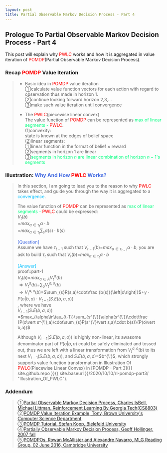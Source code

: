 ```yaml
---
layout: post
title: Partial Observable Markov Decision Process - Part 4
---
```


## Prologue To Partial Observable Markov Decision Process - Part 4
<p class="message">
This post will explain why <font color="Red">PWLC</font> works and how it is aggregated in value iteration of <font color="Red">POMDP</font>(Partial Observable Markov Decision Process).  
</p>

### Recap <font color="Red">POMDP</font> Value Iteration
>* Basic idea in <font color="Red">POMDP</font> value iteration  
>&#10112;calculate value function vectors for each action with regard to observation thus made in horizon $1$.  
>&#10113;continue looking forward horizon $2$,$3$,...  
>&#10114;make such value iteration until convergence  
>
>* The <font color="Red">PWLC</font>(piecewise linear convex)  
>The value function of <font color="Red">POMDP</font> can be represented as <font color="SpringGreen">max of linear segments - <font color="Red">PWLC</font></font>.  
>$\left(1\right)$convexity:  
>state is known at the edges of belief space  
>$\left(2\right)$linear segments:  
>&#10112;linear function in the format of belief $\times$ reward  
>&#10113;segments in horizon 1 are linear  
>&#10114;<font color="SpringGreen">segments in horizon $n$ are linear combination of horizon $n-1$'s segments</font>  

### Illustration: <font color="RoyalBlue">Why And How <font color="Red">PWLC</font> Works?</font>
>In this section, I am going to lead you to the reason to why <font color="Red">PWLC</font> takes effect, and guide you through the way it is aggregated to a <font color="DeepSkyBlue">convergence</font>.  
>
>The value function of <font color="Red">POMDP</font> can be represented as <font color="SpringGreen">max of linear segments - <font color="Red">PWLC</font></font> could be expressed:  
>$V_{t}(b)$  
>=$max_{\alpha\in\tau_{t}}\alpha\cdot b$  
>=$max_{\alpha\in\tau_{t}}\sum_{s}\alpha(s)\cdot b(s)$  
>
><font color="RoyalBlue">[Question]</font>  
>Assume we have $\tau_{t-1}$ such that $V_{t-1}(b)$=$max_{\alpha\in\tau_{t-1}}\alpha\cdot b$, you are ask to build $\tau_{t}$ such that $V_{t}(b)$=$max_{\alpha\in\tau_{t}}\alpha\cdot b$  
>
><font color="DeepSkyBlue">[Answer]</font>  
>proof::part-1  
>$V_{t}(b)$=$max_{a\in A}V_{t}^{a}(b)$  
>$\Rightarrow V_{t}^{a}(b)$=$\sum_{o}V_{t}^{a,o}(b)$  
>$\Rightarrow V_{t}^{a,o}(b)$=$\sum_{s}R(s,a)\cdot\frac {b(s)}{\left|o\right|}$+$\gamma\cdot P(o\vert b,a)\cdot V_{t-1}(S.E(b,a,o))$  
>, where we have  
>$V_{t-1}(S.E(b,a,o))$  
>=$max_{\alpha\in\tau_{t-1}}\sum_{s^{\'}}\alpha(s^{\'})\cdot\frac {P(o\vert s^{\'},a)\cdot\sum_{s}P(s^{\'}\vert s,a)\cdot b(s)}{P(o\vert b,a)}$  
>
>Although $V_{t-1}(S.E(b,a,o))$ is highly non-linear, its awasome denominator part of $P(o\vert b,a)$ could be safely eliminated and tossed out, thus we are left with a linear transformation from $V_{t}^{a,o}(b)$ to its next $V_{t-1}(S.E(b,a,o))$, and $S.E(b,a,o)$=$b^{\'}$, which strongly supports value function transformation in Illustration Of <font color="Red">PWLC</font>(Piecewise Linear Convex) in [POMDP - Part 3]({{ site.github.repo }}{{ site.baseurl }}/2020/10/10/rl-pomdp-part3/ "Illustration_Of_PWLC").  

### Addendum
>&#10112;[Partial Observable Markov Decision Process, Charles IsBell, Michael Littman, Reinforcement Learning By Georgia Tech(CS8803)](https://classroom.udacity.com/courses/ud600/lessons/4677668675/concepts/46822685970923)  
>&#10113;[POMDP Value Iteration Example, Tony, Brown University's Computer Science Department](http://cs.brown.edu/research/ai/pomdp/tutorial/pomdp-vi-example.html)  
>&#10114;[POMDP Tutorial, Stefan Kopp, Bielefeld University](https://www.techfak.uni-bielefeld.de/~skopp/Lehre/STdKI_SS10/POMDP_tutorial.pdf)  
>&#10115;[Partially Observable Markov Decision Process, Geoff Hollinger, 2007 fall](https://www.cs.cmu.edu/~ggordon/780-fall07/lectures/POMDP_lecture.pdf)    
>&#10116;[POMDPOs, Rowan McAllister and Alexandre Navarro, MLG Reading Group, 02 June 2016, Cambridge University](http://cbl.eng.cam.ac.uk/pub/Intranet/MLG/ReadingGroup/pomdp.pdf)  

<!-- Γ -->
<!-- \Omega -->
<!-- \cap intersection -->
<!-- \cup union -->
<!-- \frac{\Gamma(k + n)}{\Gamma(n)} \frac{1}{r^k}  -->
<!-- \mbox{\large$\vert$}\nolimits_0^\infty -->
<!-- \vert_0^\infty -->
<!-- \vert_{0.5}^{\infty} -->
<!-- &prime; ′ -->
<!-- &Prime; ″ -->
<!-- $E\lbrack X\rbrack$ -->
<!-- \overline{X_n} -->
<!-- \underset{Succss}P -->
<!-- \frac{{\overline {X_n}}-\mu}{S/\sqrt n} -->
<!-- \lim_{t\rightarrow\infty} -->
<!-- \int_{0}^{a}\lambda\cdot e^{-\lambda\cdot t}\operatorname dt -->
<!-- \Leftrightarrow -->
<!-- \prod_{v\in V} -->
<!-- \subset -->
<!-- \subseteq -->
<!-- \varnothing -->
<!-- \perp -->
<!-- \overset\triangle= -->
<!-- \left|X\right| -->
<!-- \xrightarrow{r_t} -->
<!-- \left\|?\right\| => ||?|| -->
<!-- \left|?\right| => |?| -->
<!-- \left(?\right) => (?) -->
<!-- \lbrack BQ\rbrack => [BQ] -->
<!-- \subset -->
<!-- \subseteq -->
<!-- \widehat -->
<!-- \left\langle1,2,3\right\rangle => <1,2,3> -->
<!-- \because -->
<!-- \therefore -->

<!-- Notes -->
<!-- <font color="OrangeRed">items, verb, to make it the focus, mathematic expression</font> -->
<!-- <font color="Red">KKT</font> -->
<!-- <font color="Red">SMO heuristics</font> -->
<!-- <font color="Red">F</font> distribution -->
<!-- <font color="Red">t</font> distribution -->
<!-- <font color="DeepSkyBlue">suggested item, soft item</font> -->
<!-- <font color="RoyalBlue">old alpha, quiz, example</font> -->
<!-- <font color="Green">new alpha</font> -->
<!-- <font color="Aqua">new alpha</font> -->
<!-- <font color="AquaMarine">new alpha</font> -->
<!-- <font color="SpringGreen">new alpha</font> -->
<!-- <font color="MediumSpringGreen">new alpha</font> -->

<!-- <font color="#C20000">conclusion, finding</font> -->
<!-- <font color="DeepPink">positive conclusion, finding</font> -->
<!-- <font color="RosyBrown">negative conclusion, finding</font> -->

<!-- <font color="#00ADAD">policy</font> -->
<!-- <font color="#6100A8">full observable</font> -->
<!-- <font color="#FFAC12">partial observable</font> -->
<!-- <font color="#EB00EB">stochastic</font> -->
<!-- <font color="#8400E6">state transition</font> -->
<!-- <font color="#D600D6">discount factor gamma $\gamma$</font> -->
<!-- <font color="#D600D6">$V(S)$</font> -->
<!-- <font color="#9300FF">immediate reward R(S)</font> -->

<!-- ### <font color="RoyalBlue">Example</font>: Illustration By Rainy And Sunny Days In One Week -->
<!-- <font color="RoyalBlue">[Question]</font> -->
<!-- <font color="DeepSkyBlue">[Answer]</font> -->

<!-- <font color="Brown">Notes::mjtsai1974</font> -->

<!-- 
[1]Given the vehicles pass through a highway toll station is $6$ per minute, what is the probability that no cars within $30$ seconds?
><font color="DeepSkyBlue">[1]</font>
><font color="OrangeRed">Given the vehicles pass through a highway toll station is $6$ per minute, what is the probability that no cars within $30$ seconds?</font>  
-->

<!--
><font color="DeepSkyBlue">[Notes]</font>
><font color="OrangeRed">Why at this moment, the Poisson and exponential probability come out with different result?</font>  
-->

<!-- http://www.html-color-names.com/ -->
<!-- https://www.medcalc.org/manual/gamma_distribution_functions.php -->
<!-- https://www.statlect.com/probability-distributions/student-t-distribution#hid5 -->
<!-- http://www.wiris.com/editor/demo/en/ -->
